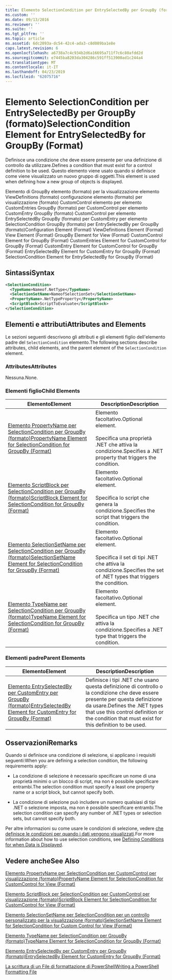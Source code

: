 ```yaml
---
title: Elemento SelectionCondition per EntrySelectedBy per GroupBy (formato) | Microsoft Docs
ms.custom: ''
ms.date: 09/13/2016
ms.reviewer: ''
ms.suite: ''
ms.tgt_pltfrm: ''
ms.topic: article
ms.assetid: 6dc2093a-dc54-42c4-ada3-c8d089ba1e8e
caps.latest.revision: 6
ms.openlocfilehash: a6738a7c4c934b2d6a16695a711f7c6c80afdd2d
ms.sourcegitcommit: e7445ba8203da304286c591ff513900ad1c244a4
ms.translationtype: MT
ms.contentlocale: it-IT
ms.lasthandoff: 04/23/2019
ms.locfileid: "62075716"
---
```

# <a name="selectioncondition-element-for-entryselectedby-for-groupby-format"></a><span data-ttu-id="32502-102">Elemento SelectionCondition per EntrySelectedBy per GroupBy (formato)</span><span class="sxs-lookup"><span data-stu-id="32502-102">SelectionCondition Element for EntrySelectedBy for GroupBy (Format)</span></span>

<span data-ttu-id="32502-103">Definisce una condizione che deve essere presente per una definizione di controllo da utilizzare.</span><span class="sxs-lookup"><span data-stu-id="32502-103">Defines a condition that must exist for a control definition to be used.</span></span> <span data-ttu-id="32502-104">Questo elemento viene usato quando si definisce come viene visualizzato un nuovo gruppo di oggetti.</span><span class="sxs-lookup"><span data-stu-id="32502-104">This element is used when defining how a new group of objects is displayed.</span></span>

<span data-ttu-id="32502-105">Elemento di GroupBy elemento (formato) per la visualizzazione elemento ViewDefinitions (formato) configurazione elemento (formato) per visualizzazione (formato) CustomControl elemento per elemento CustomEntries GroupBy (formato) per CustomControl per elemento CustomEntry GroupBy (formato) CustomControl per elemento EntrySelectedBy GroupBy (formato) per CustomEntry per elemento SelectionCondition GroupBy (formato) per EntrySelectedBy per GroupBy (formato)</span><span class="sxs-lookup"><span data-stu-id="32502-105">Configuration Element (Format) ViewDefinitions Element (Format) View Element (Format) GroupBy Element for View (Format) CustomControl Element for GroupBy (Format) CustomEntries Element for CustomControl for GroupBy (Format) CustomEntry Element for CustomControl for GroupBy (Format) EntrySelectedBy Element for CustomEntry for GroupBy (Format) SelectionCondition Element for EntrySelectedBy for GroupBy (Format)</span></span>

## <a name="syntax"></a><span data-ttu-id="32502-106">Sintassi</span><span class="sxs-lookup"><span data-stu-id="32502-106">Syntax</span></span>

```xml
<SelectionCondition>
  <TypeName>Nameof.NetType</TypeName>
  <SelectionSetName>NameofSelectionSet</SelectionSetName>
  <PropertyName>.NetTypeProperty</PropertyName>
  <ScriptBlock>ScriptToEvaluate</ScriptBlock>
</SelectionCondition>
```

## <a name="attributes-and-elements"></a><span data-ttu-id="32502-107">Elementi e attributi</span><span class="sxs-lookup"><span data-stu-id="32502-107">Attributes and Elements</span></span>

<span data-ttu-id="32502-108">Le sezioni seguenti descrivono gli attributi e gli elementi figlio dell'elemento padre del `SelectionCondition` elemento.</span><span class="sxs-lookup"><span data-stu-id="32502-108">The following sections describe attributes, child elements, and the parent element of the `SelectionCondition` element.</span></span>

### <a name="attributes"></a><span data-ttu-id="32502-109">Attributes</span><span class="sxs-lookup"><span data-stu-id="32502-109">Attributes</span></span>

<span data-ttu-id="32502-110">Nessuna.</span><span class="sxs-lookup"><span data-stu-id="32502-110">None.</span></span>

### <a name="child-elements"></a><span data-ttu-id="32502-111">Elementi figlio</span><span class="sxs-lookup"><span data-stu-id="32502-111">Child Elements</span></span>

|<span data-ttu-id="32502-112">Elemento</span><span class="sxs-lookup"><span data-stu-id="32502-112">Element</span></span>|<span data-ttu-id="32502-113">Description</span><span class="sxs-lookup"><span data-stu-id="32502-113">Description</span></span>|
|-------------|-----------------|
|[<span data-ttu-id="32502-114">Elemento PropertyName per SelectionCondition per GroupBy (formato)</span><span class="sxs-lookup"><span data-stu-id="32502-114">PropertyName Element for SelectionCondition for GroupBy (Format)</span></span>](./propertyname-element-for-selectioncondition-for-groupby-format.md)|<span data-ttu-id="32502-115">Elemento facoltativo.</span><span class="sxs-lookup"><span data-stu-id="32502-115">Optional element.</span></span><br /><br /> <span data-ttu-id="32502-116">Specifica una proprietà .NET che attiva la condizione.</span><span class="sxs-lookup"><span data-stu-id="32502-116">Specifies a .NET property that triggers the condition.</span></span>|
|[<span data-ttu-id="32502-117">Elemento ScriptBlock per SelectionCondition per GroupBy (formato)</span><span class="sxs-lookup"><span data-stu-id="32502-117">ScriptBlock Element for SelectionCondition for GroupBy (Format)</span></span>](./scriptblock-element-for-selectioncondition-for-entryselectedby-for-groupby-format.md)|<span data-ttu-id="32502-118">Elemento facoltativo.</span><span class="sxs-lookup"><span data-stu-id="32502-118">Optional element.</span></span><br /><br /> <span data-ttu-id="32502-119">Specifica lo script che genera la condizione.</span><span class="sxs-lookup"><span data-stu-id="32502-119">Specifies the script that triggers the condition.</span></span>|
|[<span data-ttu-id="32502-120">Elemento SelectionSetName per SelectionCondition per GroupBy (formato)</span><span class="sxs-lookup"><span data-stu-id="32502-120">SelectionSetName Element for SelectionCondition for GroupBy (Format)</span></span>](./selectionsetname-element-for-selectioncondition-for-groupby-format.md)|<span data-ttu-id="32502-121">Elemento facoltativo.</span><span class="sxs-lookup"><span data-stu-id="32502-121">Optional element.</span></span><br /><br /> <span data-ttu-id="32502-122">Specifica il set di tipi .NET che attiva la condizione.</span><span class="sxs-lookup"><span data-stu-id="32502-122">Specifies the set of .NET types that triggers the condition.</span></span>|
|[<span data-ttu-id="32502-123">Elemento TypeName per SelectionCondition per GroupBy (formato)</span><span class="sxs-lookup"><span data-stu-id="32502-123">TypeName Element for SelectionCondition for GroupBy  (Format)</span></span>](./typename-element-for-selectioncondition-for-groupby-format.md)|<span data-ttu-id="32502-124">Elemento facoltativo.</span><span class="sxs-lookup"><span data-stu-id="32502-124">Optional element.</span></span><br /><br /> <span data-ttu-id="32502-125">Specifica un tipo .NET che attiva la condizione.</span><span class="sxs-lookup"><span data-stu-id="32502-125">Specifies a .NET type that triggers the condition.</span></span>|

### <a name="parent-elements"></a><span data-ttu-id="32502-126">Elementi padre</span><span class="sxs-lookup"><span data-stu-id="32502-126">Parent Elements</span></span>

|<span data-ttu-id="32502-127">Elemento</span><span class="sxs-lookup"><span data-stu-id="32502-127">Element</span></span>|<span data-ttu-id="32502-128">Description</span><span class="sxs-lookup"><span data-stu-id="32502-128">Description</span></span>|
|-------------|-----------------|
|[<span data-ttu-id="32502-129">Elemento EntrySelectedBy per CustomEntry per GroupBy (formato)</span><span class="sxs-lookup"><span data-stu-id="32502-129">EntrySelectedBy Element for CustomEntry for GroupBy (Format)</span></span>](./entryselectedby-element-for-customentry-for-groupby-format.md)|<span data-ttu-id="32502-130">Definisce i tipi .NET che usano questa definizione di controllo o la condizione che deve essere presente per questa definizione da usare.</span><span class="sxs-lookup"><span data-stu-id="32502-130">Defines the .NET types that use this control definition or the condition that must exist for this definition to be used.</span></span>|

## <a name="remarks"></a><span data-ttu-id="32502-131">Osservazioni</span><span class="sxs-lookup"><span data-stu-id="32502-131">Remarks</span></span>

<span data-ttu-id="32502-132">Quando si definisce una condizione di selezione, si applicano i requisiti seguenti:</span><span class="sxs-lookup"><span data-stu-id="32502-132">When you are defining a selection condition, the following requirements apply:</span></span>

- <span data-ttu-id="32502-133">La condizione di selezione è necessario specificare un nome di una proprietà minimi o un blocco di script, ma non è possibile specificare entrambi.</span><span class="sxs-lookup"><span data-stu-id="32502-133">The selection condition must specify a least one property name or a script block, but cannot specify both.</span></span>

- <span data-ttu-id="32502-134">La condizione di selezione può includere un numero qualsiasi di tipi .NET o selezione imposta, ma non è possibile specificare entrambi.</span><span class="sxs-lookup"><span data-stu-id="32502-134">The selection condition can specify any number of .NET types or selection sets, but cannot specify both.</span></span>

<span data-ttu-id="32502-135">Per altre informazioni su come usare le condizioni di selezione, vedere [che definisce le condizioni per quando i dati vengono visualizzati](./defining-conditions-for-displaying-data.md).</span><span class="sxs-lookup"><span data-stu-id="32502-135">For more information about how to use selection conditions, see [Defining Conditions for when Data is Displayed](./defining-conditions-for-displaying-data.md).</span></span>

## <a name="see-also"></a><span data-ttu-id="32502-136">Vedere anche</span><span class="sxs-lookup"><span data-stu-id="32502-136">See Also</span></span>

[<span data-ttu-id="32502-137">Elemento PropertyName per SelectionCondition per CustomControl per visualizzazione (formato)</span><span class="sxs-lookup"><span data-stu-id="32502-137">PropertyName Element for SelectionCondition for CustomControl for View (Format)</span></span>](./propertyname-element-for-selectioncondition-for-customcontrol-for-view-format.md)

[<span data-ttu-id="32502-138">Elemento ScriptBlock per SelectionCondition per CustomControl per visualizzazione (formato)</span><span class="sxs-lookup"><span data-stu-id="32502-138">ScriptBlock Element for SelectionCondition for CustomControl for View (Format)</span></span>](./scriptblock-element-for-selectioncondition-for-customcontrol-for-view-format.md)

[<span data-ttu-id="32502-139">Elemento SelectionSetName per SelectionCondition per un controllo personalizzato per la visualizzazione (formato)</span><span class="sxs-lookup"><span data-stu-id="32502-139">SelectionSetName Element for SelectionCondition for Custom Control for View (Format)</span></span>](./selectionsetname-element-for-selectioncondition-for-customcontrol-for-view-format.md)

[<span data-ttu-id="32502-140">Elemento TypeName per SelectionCondition per GroupBy (formato)</span><span class="sxs-lookup"><span data-stu-id="32502-140">TypeName Element for SelectionCondition for GroupBy  (Format)</span></span>](./typename-element-for-selectioncondition-for-groupby-format.md)

[<span data-ttu-id="32502-141">Elemento EntrySelectedBy per CustomEntry per GroupBy (formato)</span><span class="sxs-lookup"><span data-stu-id="32502-141">EntrySelectedBy Element for CustomEntry for GroupBy (Format)</span></span>](./entryselectedby-element-for-customentry-for-groupby-format.md)

[<span data-ttu-id="32502-142">La scrittura di un File di formattazione di PowerShell</span><span class="sxs-lookup"><span data-stu-id="32502-142">Writing a PowerShell Formatting File</span></span>](./writing-a-powershell-formatting-file.md)
